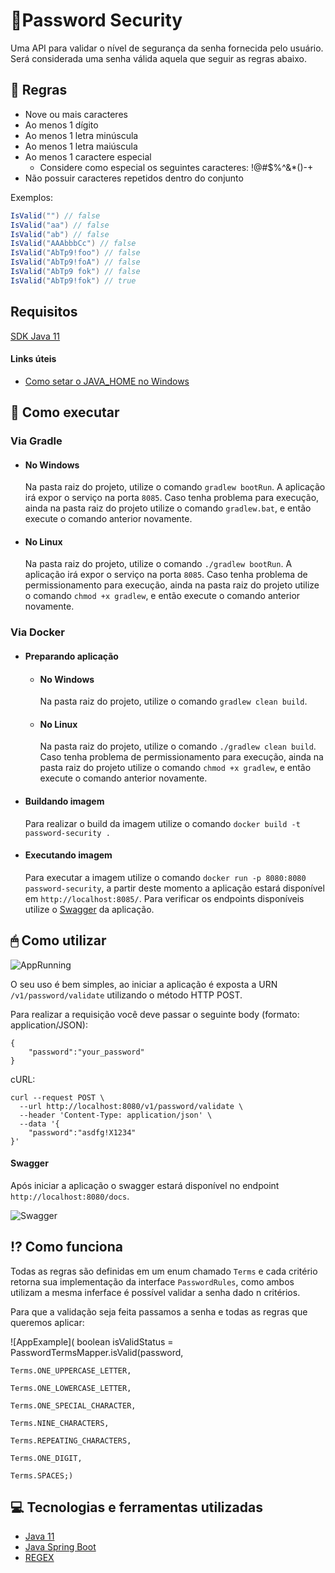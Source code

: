 # 🔐Password Security

Uma API para validar o nível de segurança da senha fornecida pelo usuário. Será considerada uma senha válida aquela que seguir as regras abaixo.

## 📃 Regras

- Nove ou mais caracteres
- Ao menos 1 dígito
- Ao menos 1 letra minúscula
- Ao menos 1 letra maiúscula
- Ao menos 1 caractere especial
  - Considere como especial os seguintes caracteres: !@#$%^&*()-+
- Não possuir caracteres repetidos dentro do conjunto

Exemplos:  

```c#
IsValid("") // false  
IsValid("aa") // false  
IsValid("ab") // false  
IsValid("AAAbbbCc") // false  
IsValid("AbTp9!foo") // false  
IsValid("AbTp9!foA") // false
IsValid("AbTp9 fok") // false
IsValid("AbTp9!fok") // true
```

## Requisitos

[SDK Java 11](https://www.oracle.com/java/technologies/javase-jdk11-downloads.html)

#### Links úteis
- [Como setar o JAVA_HOME no Windows](https://confluence.atlassian.com/confbr1/configurando-a-variavel-java_home-no-windows-933709538.html)

## 🔨 Como executar

### Via Gradle
- #### No Windows
    Na pasta raiz do projeto, utilize o comando `gradlew bootRun`. A aplicação irá expor o serviço na porta `8085`. Caso tenha problema para execução, ainda na pasta raiz do projeto utilize o comando `gradlew.bat`, e então execute o comando anterior novamente.

- #### No Linux
    Na pasta raiz do projeto, utilize o comando `./gradlew bootRun`. A aplicação irá expor o serviço na porta `8085`.
Caso tenha problema de permissionamento para execução, ainda na pasta raiz do projeto utilize o comando `chmod +x gradlew`, e então execute o comando anterior novamente.

### Via Docker
- #### Preparando aplicação
    - #### No Windows
        Na pasta raiz do projeto, utilize o comando `gradlew clean build`.

    - #### No Linux
        Na pasta raiz do projeto, utilize o comando `./gradlew clean build`.
        Caso tenha problema de permissionamento para execução, ainda na pasta raiz do projeto utilize o comando `chmod +x gradlew`, e então execute o comando anterior novamente.

- #### Buildando imagem
    Para realizar o build da imagem utilize o comando `docker build -t password-security .`

- #### Executando imagem
    Para executar a imagem utilize o comando `docker run -p 8080:8080 password-security`, a partir deste momento a aplicação estará disponível em `http://localhost:8085/`. Para verificar os endpoints disponíveis utilize o [Swagger](#Swagger) da aplicação. 
## 🖱 Como utilizar

![AppRunning](https://user-images.githubusercontent.com/36551957/103487870-39f3df80-4de7-11eb-8200-65f72eafc5b3.gif)

O seu uso é bem simples, ao iniciar a aplicação é exposta a URN `/v1/password/validate` utilizando o método HTTP POST.

Para realizar a requisição você deve passar o seguinte body (formato: application/JSON):
```
{
	"password":"your_password"
}
```

cURL:
```
curl --request POST \
  --url http://localhost:8080/v1/password/validate \
  --header 'Content-Type: application/json' \
  --data '{
	"password":"asdfg!X1234"
}'
```

#### Swagger

Após iniciar a aplicação o swagger estará disponível no endpoint `http://localhost:8080/docs`.

![Swagger](https://user-images.githubusercontent.com/36551957/103487960-d1f1c900-4de7-11eb-8d01-c34be09c40d0.png)

## ⁉️ Como funciona


Todas as regras são definidas em um enum chamado `Terms` e cada critério retorna sua implementação da interface `PasswordRules`, como ambos utilizam a mesma inferface é possível validar a senha dado n critérios. 

Para que a validação seja feita passamos a senha e todas as regras que queremos aplicar:

![AppExample](
boolean isValidStatus = PasswordTermsMapper.isValid(password,

    Terms.ONE_UPPERCASE_LETTER,

    Terms.ONE_LOWERCASE_LETTER,

    Terms.ONE_SPECIAL_CHARACTER,

    Terms.NINE_CHARACTERS,

    Terms.REPEATING_CHARACTERS,

    Terms.ONE_DIGIT,

    Terms.SPACES;)



## 💻 Tecnologias e ferramentas utilizadas
- [Java 11](https://www.oracle.com/java/technologies/javase-jdk11-downloads.html)
- [Java Spring Boot](https://spring.io/projects/spring-boot)
- [REGEX](https://regexr.com)



